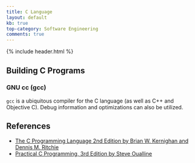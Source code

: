 ```yaml
---
title: C Language
layout: default
kb: true
top-category: Software Engineering
comments: true
---
```


{% include header.html %}

## Building C Programs

### GNU cc (gcc)

`gcc` is a ubiquitous compiler for the C language (as well as C++ and Objective C). Debug information and optimizations can also be utilized.

## References

* [The C Programming Language 2nd Edition by Brian W. Kernighan and Dennis M. Ritchie](https://www.amazon.com/Programming-Language-Brian-W-Kernighan/dp/0131103628)
* [Practical C Programming, 3rd Edition by Steve Oualline](http://shop.oreilly.com/product/9781565923065.do)
